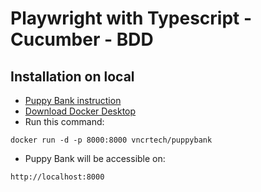 # Playwright with Typescript - Cucumber - BDD

## Installation on local
- [Puppy Bank instruction](https://vncrtech.medium.com/practice-test-automation-using-a-local-web-application-f8310ca37637)
- [Download Docker Desktop](https://www.docker.com/products/docker-desktop/)
- Run this command:
```  
docker run -d -p 8000:8000 vncrtech/puppybank
```
- Puppy Bank will be accessible on:
```  
http://localhost:8000  
```
